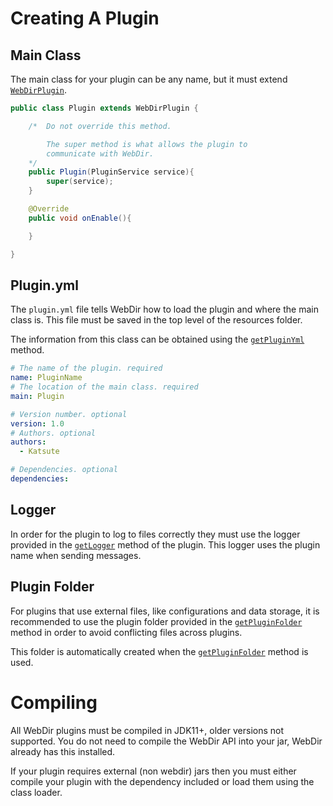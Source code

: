 # Creating A Plugin

## Main Class

The main class for your plugin can be any name, but it must extend [`WebDirPlugin`](/webdir/documentation/com/kttdevelopment/webdir/api/WebDirPlugin.html).


```java
public class Plugin extends WebDirPlugin {

    /*  Do not override this method.

        The super method is what allows the plugin to
        communicate with WebDir.
    */
    public Plugin(PluginService service){
        super(service);
    }

    @Override
    public void onEnable(){

    }

}
```

## Plugin.yml

The `plugin.yml` file tells WebDir how to load the plugin and where the main class is. This file must be saved in the top level of the resources folder.

The information from this class can be obtained using the [`getPluginYml`](/webdir/documentation/com/kttdevelopment/webdir/api/WebDirPlugin.html#getPluginYml()) method.

```yml
# The name of the plugin. required
name: PluginName
# The location of the main class. required
main: Plugin

# Version number. optional
version: 1.0
# Authors. optional
authors:
  - Katsute

# Dependencies. optional
dependencies:
```

## Logger

In order for the plugin to log to files correctly they must use the logger provided in the [`getLogger`](/webdir/documentation/com/kttdevelopment/webdir/api/WebDirPlugin.html#getLogger()) method of the plugin. This logger uses the plugin name when sending messages.

## Plugin Folder

For plugins that use external files, like configurations and data storage, it is recommended to use the plugin folder provided in the [`getPluginFolder`](/webdir/documentation/com/kttdevelopment/webdir/api/PluginService.html#getPluginFolder()) method in order to avoid conflicting files across plugins.

This folder is automatically created when the [`getPluginFolder`](/webdir/documentation/com/kttdevelopment/webdir/api/PluginService.html#getPluginFolder()) method is used.

# Compiling

All WebDir plugins must be compiled in JDK11+, older versions not supported.
You do not need to compile the WebDir API into your jar, WebDir already has this installed.

If your plugin requires external (non webdir) jars then you must either compile your plugin with the dependency included or load them using the class loader.
